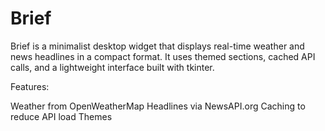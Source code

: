 # Brief

Brief is a minimalist desktop widget that displays real-time weather and news headlines in a compact format. It uses themed sections, cached API calls, and a lightweight interface built with tkinter.

Features:

Weather from OpenWeatherMap
Headlines via NewsAPI.org
Caching to reduce API load
Themes
